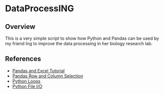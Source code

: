 # DataProcessING

## Overview
This is a very simple script to show how Python and Pandas can be used by my friend Ing to improve the data processing in her biology research lab.

## References
- [Pandas and Excel Tutorial](https://www.dataquest.io/blog/excel-and-pandas/)
- [Pandas Row and Column Selection](https://www.shanelynn.ie/select-pandas-dataframe-rows-and-columns-using-iloc-loc-and-ix/)
- [Python Loops](https://www.learnpython.org/en/Loops)
- [Python File I/O](https://www.geeksforgeeks.org/reading-writing-text-files-python/)
